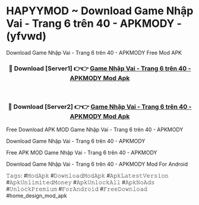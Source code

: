 # HAPYYMOD ~ Download Game Nhập Vai - Trang 6 trên 40 - APKMODY - (yfvwd)
Download Game Nhập Vai - Trang 6 trên 40 - APKMODY Free Mod APK

<div align="center">
<h3>🔴 Download [Server1] 👉👉 <a href="https://apk-comot.site?title=Game_Nhập_Vai_-_Trang_6_trên_40_-_APKMODY">Game Nhập Vai - Trang 6 trên 40 - APKMODY Mod Apk</a></h3><br>

<h3>🔴 Download [Server2] 👉👉 <a href="https://apk-comot.site?title=Game_Nhập_Vai_-_Trang_6_trên_40_-_APKMODY">Game Nhập Vai - Trang 6 trên 40 - APKMODY Mod Apk</a></h3>
</div>


Free Download APK MOD Game Nhập Vai - Trang 6 trên 40 - APKMODY

Download Game Nhập Vai - Trang 6 trên 40 - APKMODY 

Free APK MOD Game Nhập Vai - Trang 6 trên 40 - APKMODY 

Download Game Nhập Vai - Trang 6 trên 40 - APKMODY Mod For Android

𝚃𝚊𝚐𝚜: #𝙼𝚘𝚍𝙰𝚙𝚔 #𝙳𝚘𝚠𝚗𝚕𝚘𝚊𝚍𝙼𝚘𝚍𝙰𝚙𝚔 #𝙰𝚙𝚔𝙻𝚊𝚝𝚎𝚜𝚝𝚅𝚎𝚛𝚜𝚒𝚘𝚗 #𝙰𝚙𝚔𝚄𝚗𝚕𝚒𝚖𝚒𝚝𝚎𝚍𝙼𝚘𝚗𝚎𝚢 #𝙰𝚙𝚔𝚄𝚗𝚕𝚘𝚌𝚔𝙰𝚕𝚕 #𝙰𝚙𝚔𝙽𝚘𝙰𝚍𝚜 #𝚄𝚗𝚕𝚘𝚌𝚔𝙿𝚛𝚎𝚖𝚒𝚞𝚖 #𝙵𝚘𝚛𝙰𝚗𝚍𝚛𝚘𝚒𝚍 #𝙵𝚛𝚎𝚎𝙳𝚘𝚠𝚗𝚕𝚘𝚊𝚍 #home_design_mod_apk